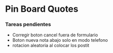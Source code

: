 # Pin Board Quotes

### Tareas pendientes
- Corregir boton cancel fuera de formulario
- Boton nueva nota abajo solo en modo telefono
- rotacion aleatoria al colocar los postit